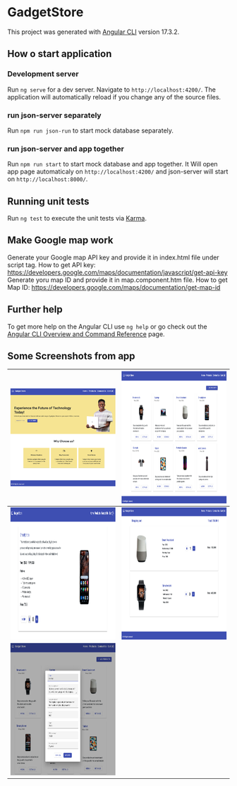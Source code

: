# GadgetStore

This project was generated with [Angular CLI](https://github.com/angular/angular-cli) version 17.3.2.

## How o start application

### Development server

Run `ng serve` for a dev server. Navigate to `http://localhost:4200/`. The application will automatically reload if you change any of the source files.

### run json-server separately
Run `npm run json-run` to start mock database separately.

### run json-server and app together
Run `npm run start` to start mock database and app together. It Will open app page automaticaly on `http://localhost:4200/` and json-server will start on `http://localhost:8000/`.


## Running unit tests

Run `ng test` to execute the unit tests via [Karma](https://karma-runner.github.io).

## Make Google map work

Generate your Google map API key and provide it in index.html file under script tag. How to get API key: https://developers.google.com/maps/documentation/javascript/get-api-key
Generate yoru map ID and provide it in map.component.htm file. How to get Map ID: https://developers.google.com/maps/documentation/get-map-id

## Further help

To get more help on the Angular CLI use `ng help` or go check out the [Angular CLI Overview and Command Reference](https://angular.io/cli) page.

## Some Screenshots from app

| <img width="400" alt="Front page" src="./src/assets/app_screenshots/gadgetStore_home.png">  | <img width="400" height="300" alt="Products" src="./src/assets/app_screenshots/gadgetStore_products.png">  |
|:-:|:-:|
|<img width="400" height="300" alt="Product details" src="./src/assets/app_screenshots/gadgetStore_details.png">   |  <img width="400" height="300" alt="Cart" src="./src/assets/app_screenshots/gadgetStore_cart.png">  |
|  <img width="400" height="300" alt="Product form" src="./src/assets/app_screenshots/gadgetStore_actionForm.png">  |   |
